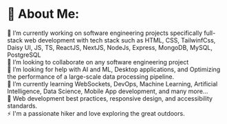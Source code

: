 # 💫 About Me:
🔭 I’m currently working on software engineering projects specifically full-stack web development with tech stack such as HTML, CSS, TailwinfCss, Daisy UI, JS, TS, ReactJS, NextJS, NodeJs, Express, MongoDB, MySQL, PostgreSQL <br>👯 I’m looking to collaborate on any software engineering project<br>🤝 I’m looking for help with AI and ML, Desktop applications, and Optimizing the performance of a large-scale data processing pipeline.<br>🌱 I’m currently learning WebSockets, DevOps, Machine Learning, Artificial Intelligence,  Data Science, Mobile App development, and many more...<br>💬 Web development best practices, responsive design, and accessibility standards.<br>⚡ I'm a passionate hiker and love exploring the great outdoors.

